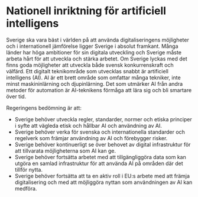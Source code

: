 # Nationell inriktning för artificiell intelligens

Sverige ska vara bäst i världen på att använda digitaliseringens möjligheter och i internationell jämförelse ligger Sverige i absolut framkant. Många länder har höga ambitioner för sin digitala utveckling och Sverige måste arbeta hårt för att utveckla och stärka arbetet. Om Sverige lyckas med det finns goda möjligheter att utveckla både svensk konkurrenskraft och välfärd. Ett digitalt teknikområde som utvecklas snabbt är artificiell intelligens (AI). AI är ett brett område som omfattar många tekniker, inte minst maskininlärning och djupinlärning. Det som utmärker AI från andra metoder för automation är AI-teknikens förmåga att lära sig och bli smartare över tid.

Regeringens bedömning är att:

* Sverige behöver utveckla regler, standarder, normer och etiska
  principer i syfte att vägleda etisk och hållbar AI och användning av AI.
* Sverige behöver verka för svenska och internationella standarder och regelverk som främjar användning av AI och förebygger risker.
* Sverige behöver kontinuerligt se över behovet av digital infrastruktur för att tillvarata möjligheterna som AI kan ge.
* Sverige behöver fortsätta arbetet med att tillgängliggöra data som kan utgöra en samlad infrastruktur för att använda AI på områden där det tillför nytta.
* Sverige behöver fortsätta att ta en aktiv roll i EU:s arbete med att främja digitalisering och med att möjliggöra nyttan som användningen av AI kan medföra.
